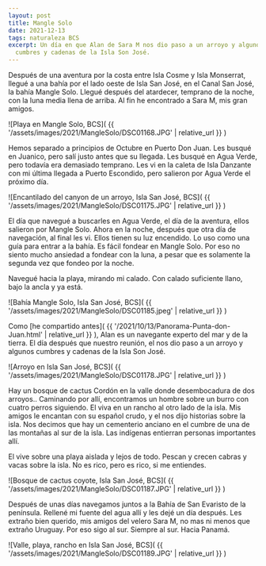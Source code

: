 ```yaml
---
layout: post
title: Mangle Solo
date: 2021-12-13
tags: naturaleza BCS
excerpt: Un día en que Alan de Sara M nos dio paso a un arroyo y algunos
  cumbres y cadenas de la Isla Son José.
---
```


Después de una aventura por la costa entre Isla Cosme y Isla Monserrat,
llegué a una bahía por el lado oeste de Isla San José, en el Canal San José,
la bahía Mangle Solo.
Llegué después del atardecer, temprano de la noche, con la luna media
llena de arriba. Al fin he encontrado a Sara M, mis gran amigos.

![Playa en Mangle Solo, BCS](
  {{ '/assets/images/2021/MangleSolo/DSC01168.JPG' | relative_url }}
)

Hemos separado a principios de Octubre en Puerto Don Juan. 
Les busqué en Juanico, pero salí justo antes que su llegada.
Les busqué en Agua Verde, pero todavía era demasiado temprano.
Les vi en la caleta de Isla Danzante con mi última llegada a Puerto Escondido,
pero salieron por Agua Verde el próximo día.

![Encantilado del canyon de un arroyo, Isla San José, BCS](
  {{ '/assets/images/2021/MangleSolo/DSC01175.JPG' | relative_url }}
)

El día que navegué a buscarles en Agua Verde, el día de la aventura,
ellos salieron por Mangle Solo. Ahora en la noche, después que otra día de
navegación, al final les vi. Ellos tienen su luz encendido. Lo uso como una
guía para entrar a la bahía. Es fácil fondear en Mangle Solo. Por eso no
siento mucho ansiedad a fondear con la luna, a pesar que es solamente la
segunda vez que fondeo por la noche.

Navegué hacia la playa, mirando mi calado. Con calado suficiente llano,
bajo la ancla y ya está.

![Bahía Mangle Solo, Isla San José, BCS](
  {{ '/assets/images/2021/MangleSolo/DSC01185.jpeg' | relative_url }}
)

Como [he compartido antes](
  {{ '/2021/10/13/Panorama-Punta-don-Juan.html' | relative_url }}
), Alan es un navegante experto del mar y de la tierra.
El día después que nuestro reunión, el nos dio paso a un arroyo y algunos
cumbres y cadenas de la Isla Son José.

![Arroyo en Isla San José, BCS](
  {{ '/assets/images/2021/MangleSolo/DSC01178.JPG' | relative_url }}
)

Hay un bosque de cactus Cordón en la valle donde desembocadura de dos arroyos..
Caminando por allí, encontramos un hombre sobre un burro con cuatro perros
siguiendo. El viva en un rancho al otro lado de la isla. Mis amigos le
encantan con su español crudo, y el nos dijo historias sobre la isla.
Nos decimos que hay un cementerio anciano en el cumbre de una de las
montañas al sur de la isla. Las indígenas entierran personas importantes
allí.

El vive sobre una playa aislada y lejos de todo. Pescan y crecen cabras y
vacas sobre la isla. No es rico, pero es rico, si me entiendes.

![Bosque de cactus coyote, Isla San José, BCS](
  {{ '/assets/images/2021/MangleSolo/DSC01187.JPG' | relative_url }}
)

Después de unas días navegamos juntos a la Bahía de San Evaristo de la
península. Rellené mi fuente del agua allí y les dejé un día después.
Les extraño bien querido, mis amigos del velero Sara M, no mas ni menos
que extraño Uruguay. Por eso sigo al sur. Siempre al sur. Hacia Panamá.

![Valle, playa, rancho en Isla San José, BCS](
  {{ '/assets/images/2021/MangleSolo/DSC01189.JPG' | relative_url }}
)

